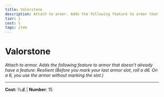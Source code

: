 ```yaml
---
title: Valorstone
description: Attach to armor. Adds the following feature to armor that doesn’t already have a feature: Resilient (Before you mark your last armor slot, roll a d6. On a 6, you use the armor without marking the slot.)
tier: 1
cost: ½
tags: item
---
```

# Valorstone

_Attach to armor. Adds the following feature to armor that doesn’t already have a feature: Resilient (Before you mark your last armor slot, roll a d6. On a 6, you use the armor without marking the slot.)_

___
**Cost:** ½💰 | **Number**: 15
